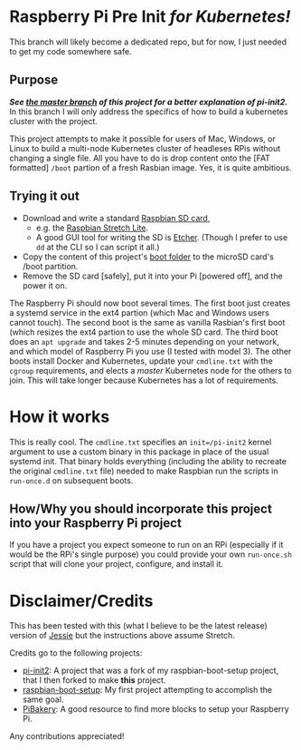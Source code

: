 
# Raspberry Pi Pre Init *for Kubernetes!*

This branch will likely become a dedicated repo, but for now, I just needed to
get my code somewhere safe.

## Purpose

***See [the master branch](../..) of this project for a better explanation of
pi-init2.*** In this branch I will only address the specifics of how to build a
kubernetes cluster with the project.

This project attempts to make it possible for users of Mac, Windows, or Linux to
build a multi-node Kubernetes cluster of headleses RPis without changing a
single file. All you have to do is drop content onto the [FAT formatted] `/boot`
partion of a fresh Rasbian image. Yes, it is quite ambitious.

## Trying it out

- Download and write a standard [Raspbian SD card](https://www.raspberrypi.org/downloads/raspbian/),
  - e.g. the [Raspbian Stretch Lite](https://downloads.raspberrypi.org/raspbian_lite_latest).
  - A good GUI tool for writing the SD is [Etcher](https://etcher.io). (Though I
prefer to use `dd` at the CLI so I can script it all.)
- Copy the content of this project's [boot folder](boot) to the microSD card's
  /boot partition.
- Remove the SD card [safely], put it into your Pi [powered off], and the power it on.

The Raspberry Pi should now boot several times. The first boot just creates a
systemd service in the ext4 partion (which Mac and Windows users cannot touch).
The second boot is the same as vanilla Rasbian's first boot (which resizes the
ext4 partion to use the whole SD card. The third boot does an `apt upgrade` and
takes 2-5 minutes depending on your network, and which model of Raspberry Pi you
use (I tested with model 3). The other boots install Docker and Kubernetes,
update your `cmdline.txt` with the `cgroup` requirements, and elects a *master*
Kubernetes node for the others to join. This will take longer because Kubernetes
has a lot of requirements.

# How it works

This is really cool. The `cmdline.txt` specifies an `init=/pi-init2` kernel
argument to use a custom binary in this package in place of the usual systemd
init. That binary holds everything (including the ability to recreate the
original `cmdline.txt` file) needed to make Raspbian run the scripts in
`run-once.d` on subsequent boots.

## How/Why you should incorporate this project into your Raspberry Pi project

If you have a project you expect someone to run on an RPi (especially if it
would be the RPi's single purpose) you could provide your own `run-once.sh`
script that will clone your project, configure, and install it.

# Disclaimer/Credits

This has been tested with this (what I believe to be the latest release) version
of [Jessie](http://downloads.raspberrypi.org/raspbian_lite/images/raspbian_lite-2017-07-05/)
but the instructions above assume Stretch.

Credits go to the following projects:

- [pi-init2](https://github.com/gesellix/pi-init2): A project that was a fork of my raspbian-boot-setup project, that I then forked to make **this** project.
- [raspbian-boot-setup](https://github.com/RichardBronosky/raspbian-boot-setup): My first project attempting to accomplish the same goal.
- [PiBakery](https://github.com/davidferguson/pibakery): A good resource to find more blocks to setup your Raspberry Pi.

Any contributions appreciated!


